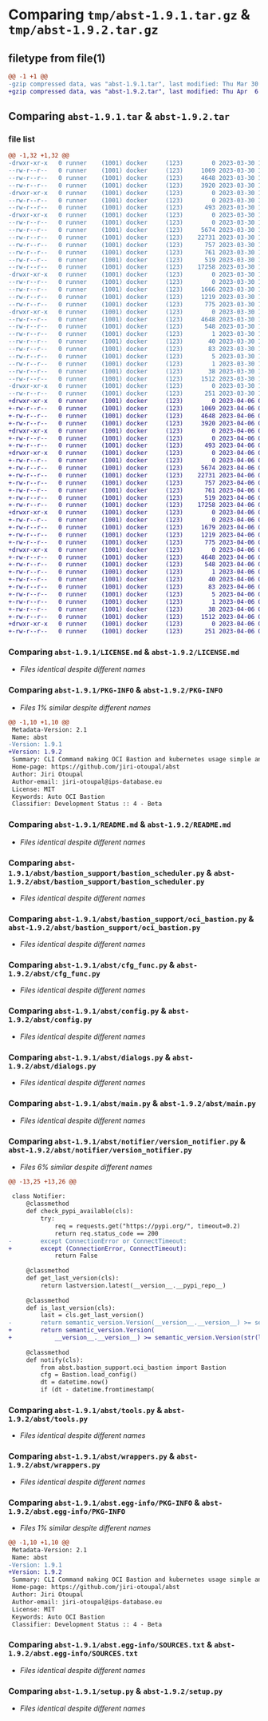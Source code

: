 # Comparing `tmp/abst-1.9.1.tar.gz` & `tmp/abst-1.9.2.tar.gz`

## filetype from file(1)

```diff
@@ -1 +1 @@
-gzip compressed data, was "abst-1.9.1.tar", last modified: Thu Mar 30 12:15:43 2023, max compression
+gzip compressed data, was "abst-1.9.2.tar", last modified: Thu Apr  6 09:14:12 2023, max compression
```

## Comparing `abst-1.9.1.tar` & `abst-1.9.2.tar`

### file list

```diff
@@ -1,32 +1,32 @@
-drwxr-xr-x   0 runner    (1001) docker     (123)        0 2023-03-30 12:15:43.444259 abst-1.9.1/
--rw-r--r--   0 runner    (1001) docker     (123)     1069 2023-03-30 12:15:31.000000 abst-1.9.1/LICENSE.md
--rw-r--r--   0 runner    (1001) docker     (123)     4648 2023-03-30 12:15:43.444259 abst-1.9.1/PKG-INFO
--rw-r--r--   0 runner    (1001) docker     (123)     3920 2023-03-30 12:15:31.000000 abst-1.9.1/README.md
-drwxr-xr-x   0 runner    (1001) docker     (123)        0 2023-03-30 12:15:43.440259 abst-1.9.1/abst/
--rw-r--r--   0 runner    (1001) docker     (123)        0 2023-03-30 12:15:31.000000 abst-1.9.1/abst/__init__.py
--rw-r--r--   0 runner    (1001) docker     (123)      493 2023-03-30 12:15:31.000000 abst-1.9.1/abst/__version__.py
-drwxr-xr-x   0 runner    (1001) docker     (123)        0 2023-03-30 12:15:43.440259 abst-1.9.1/abst/bastion_support/
--rw-r--r--   0 runner    (1001) docker     (123)        0 2023-03-30 12:15:31.000000 abst-1.9.1/abst/bastion_support/__init__.py
--rw-r--r--   0 runner    (1001) docker     (123)     5674 2023-03-30 12:15:31.000000 abst-1.9.1/abst/bastion_support/bastion_scheduler.py
--rw-r--r--   0 runner    (1001) docker     (123)    22731 2023-03-30 12:15:31.000000 abst-1.9.1/abst/bastion_support/oci_bastion.py
--rw-r--r--   0 runner    (1001) docker     (123)      757 2023-03-30 12:15:31.000000 abst-1.9.1/abst/cfg_func.py
--rw-r--r--   0 runner    (1001) docker     (123)      761 2023-03-30 12:15:31.000000 abst-1.9.1/abst/config.py
--rw-r--r--   0 runner    (1001) docker     (123)      519 2023-03-30 12:15:31.000000 abst-1.9.1/abst/dialogs.py
--rw-r--r--   0 runner    (1001) docker     (123)    17258 2023-03-30 12:15:31.000000 abst-1.9.1/abst/main.py
-drwxr-xr-x   0 runner    (1001) docker     (123)        0 2023-03-30 12:15:43.444259 abst-1.9.1/abst/notifier/
--rw-r--r--   0 runner    (1001) docker     (123)        0 2023-03-30 12:15:31.000000 abst-1.9.1/abst/notifier/__init__.py
--rw-r--r--   0 runner    (1001) docker     (123)     1666 2023-03-30 12:15:31.000000 abst-1.9.1/abst/notifier/version_notifier.py
--rw-r--r--   0 runner    (1001) docker     (123)     1219 2023-03-30 12:15:31.000000 abst-1.9.1/abst/tools.py
--rw-r--r--   0 runner    (1001) docker     (123)      775 2023-03-30 12:15:31.000000 abst-1.9.1/abst/wrappers.py
-drwxr-xr-x   0 runner    (1001) docker     (123)        0 2023-03-30 12:15:43.440259 abst-1.9.1/abst.egg-info/
--rw-r--r--   0 runner    (1001) docker     (123)     4648 2023-03-30 12:15:43.000000 abst-1.9.1/abst.egg-info/PKG-INFO
--rw-r--r--   0 runner    (1001) docker     (123)      548 2023-03-30 12:15:43.000000 abst-1.9.1/abst.egg-info/SOURCES.txt
--rw-r--r--   0 runner    (1001) docker     (123)        1 2023-03-30 12:15:43.000000 abst-1.9.1/abst.egg-info/dependency_links.txt
--rw-r--r--   0 runner    (1001) docker     (123)       40 2023-03-30 12:15:43.000000 abst-1.9.1/abst.egg-info/entry_points.txt
--rw-r--r--   0 runner    (1001) docker     (123)       83 2023-03-30 12:15:43.000000 abst-1.9.1/abst.egg-info/requires.txt
--rw-r--r--   0 runner    (1001) docker     (123)        5 2023-03-30 12:15:43.000000 abst-1.9.1/abst.egg-info/top_level.txt
--rw-r--r--   0 runner    (1001) docker     (123)        1 2023-03-30 12:15:43.000000 abst-1.9.1/abst.egg-info/zip-safe
--rw-r--r--   0 runner    (1001) docker     (123)       38 2023-03-30 12:15:43.444259 abst-1.9.1/setup.cfg
--rw-r--r--   0 runner    (1001) docker     (123)     1512 2023-03-30 12:15:31.000000 abst-1.9.1/setup.py
-drwxr-xr-x   0 runner    (1001) docker     (123)        0 2023-03-30 12:15:43.444259 abst-1.9.1/tests/
--rw-r--r--   0 runner    (1001) docker     (123)      251 2023-03-30 12:15:31.000000 abst-1.9.1/tests/test_sample_dict.py
+drwxr-xr-x   0 runner    (1001) docker     (123)        0 2023-04-06 09:14:12.422695 abst-1.9.2/
+-rw-r--r--   0 runner    (1001) docker     (123)     1069 2023-04-06 09:14:02.000000 abst-1.9.2/LICENSE.md
+-rw-r--r--   0 runner    (1001) docker     (123)     4648 2023-04-06 09:14:12.422695 abst-1.9.2/PKG-INFO
+-rw-r--r--   0 runner    (1001) docker     (123)     3920 2023-04-06 09:14:02.000000 abst-1.9.2/README.md
+drwxr-xr-x   0 runner    (1001) docker     (123)        0 2023-04-06 09:14:12.418695 abst-1.9.2/abst/
+-rw-r--r--   0 runner    (1001) docker     (123)        0 2023-04-06 09:14:02.000000 abst-1.9.2/abst/__init__.py
+-rw-r--r--   0 runner    (1001) docker     (123)      493 2023-04-06 09:14:02.000000 abst-1.9.2/abst/__version__.py
+drwxr-xr-x   0 runner    (1001) docker     (123)        0 2023-04-06 09:14:12.422695 abst-1.9.2/abst/bastion_support/
+-rw-r--r--   0 runner    (1001) docker     (123)        0 2023-04-06 09:14:02.000000 abst-1.9.2/abst/bastion_support/__init__.py
+-rw-r--r--   0 runner    (1001) docker     (123)     5674 2023-04-06 09:14:02.000000 abst-1.9.2/abst/bastion_support/bastion_scheduler.py
+-rw-r--r--   0 runner    (1001) docker     (123)    22731 2023-04-06 09:14:02.000000 abst-1.9.2/abst/bastion_support/oci_bastion.py
+-rw-r--r--   0 runner    (1001) docker     (123)      757 2023-04-06 09:14:02.000000 abst-1.9.2/abst/cfg_func.py
+-rw-r--r--   0 runner    (1001) docker     (123)      761 2023-04-06 09:14:02.000000 abst-1.9.2/abst/config.py
+-rw-r--r--   0 runner    (1001) docker     (123)      519 2023-04-06 09:14:02.000000 abst-1.9.2/abst/dialogs.py
+-rw-r--r--   0 runner    (1001) docker     (123)    17258 2023-04-06 09:14:02.000000 abst-1.9.2/abst/main.py
+drwxr-xr-x   0 runner    (1001) docker     (123)        0 2023-04-06 09:14:12.422695 abst-1.9.2/abst/notifier/
+-rw-r--r--   0 runner    (1001) docker     (123)        0 2023-04-06 09:14:02.000000 abst-1.9.2/abst/notifier/__init__.py
+-rw-r--r--   0 runner    (1001) docker     (123)     1679 2023-04-06 09:14:02.000000 abst-1.9.2/abst/notifier/version_notifier.py
+-rw-r--r--   0 runner    (1001) docker     (123)     1219 2023-04-06 09:14:02.000000 abst-1.9.2/abst/tools.py
+-rw-r--r--   0 runner    (1001) docker     (123)      775 2023-04-06 09:14:02.000000 abst-1.9.2/abst/wrappers.py
+drwxr-xr-x   0 runner    (1001) docker     (123)        0 2023-04-06 09:14:12.422695 abst-1.9.2/abst.egg-info/
+-rw-r--r--   0 runner    (1001) docker     (123)     4648 2023-04-06 09:14:12.000000 abst-1.9.2/abst.egg-info/PKG-INFO
+-rw-r--r--   0 runner    (1001) docker     (123)      548 2023-04-06 09:14:12.000000 abst-1.9.2/abst.egg-info/SOURCES.txt
+-rw-r--r--   0 runner    (1001) docker     (123)        1 2023-04-06 09:14:12.000000 abst-1.9.2/abst.egg-info/dependency_links.txt
+-rw-r--r--   0 runner    (1001) docker     (123)       40 2023-04-06 09:14:12.000000 abst-1.9.2/abst.egg-info/entry_points.txt
+-rw-r--r--   0 runner    (1001) docker     (123)       83 2023-04-06 09:14:12.000000 abst-1.9.2/abst.egg-info/requires.txt
+-rw-r--r--   0 runner    (1001) docker     (123)        5 2023-04-06 09:14:12.000000 abst-1.9.2/abst.egg-info/top_level.txt
+-rw-r--r--   0 runner    (1001) docker     (123)        1 2023-04-06 09:14:12.000000 abst-1.9.2/abst.egg-info/zip-safe
+-rw-r--r--   0 runner    (1001) docker     (123)       38 2023-04-06 09:14:12.422695 abst-1.9.2/setup.cfg
+-rw-r--r--   0 runner    (1001) docker     (123)     1512 2023-04-06 09:14:02.000000 abst-1.9.2/setup.py
+drwxr-xr-x   0 runner    (1001) docker     (123)        0 2023-04-06 09:14:12.422695 abst-1.9.2/tests/
+-rw-r--r--   0 runner    (1001) docker     (123)      251 2023-04-06 09:14:02.000000 abst-1.9.2/tests/test_sample_dict.py
```

### Comparing `abst-1.9.1/LICENSE.md` & `abst-1.9.2/LICENSE.md`

 * *Files identical despite different names*

### Comparing `abst-1.9.1/PKG-INFO` & `abst-1.9.2/PKG-INFO`

 * *Files 1% similar despite different names*

```diff
@@ -1,10 +1,10 @@
 Metadata-Version: 2.1
 Name: abst
-Version: 1.9.1
+Version: 1.9.2
 Summary: CLI Command making OCI Bastion and kubernetes usage simple and fast
 Home-page: https://github.com/jiri-otoupal/abst
 Author: Jiri Otoupal
 Author-email: jiri-otoupal@ips-database.eu
 License: MIT
 Keywords: Auto OCI Bastion
 Classifier: Development Status :: 4 - Beta
```

### Comparing `abst-1.9.1/README.md` & `abst-1.9.2/README.md`

 * *Files identical despite different names*

### Comparing `abst-1.9.1/abst/bastion_support/bastion_scheduler.py` & `abst-1.9.2/abst/bastion_support/bastion_scheduler.py`

 * *Files identical despite different names*

### Comparing `abst-1.9.1/abst/bastion_support/oci_bastion.py` & `abst-1.9.2/abst/bastion_support/oci_bastion.py`

 * *Files identical despite different names*

### Comparing `abst-1.9.1/abst/cfg_func.py` & `abst-1.9.2/abst/cfg_func.py`

 * *Files identical despite different names*

### Comparing `abst-1.9.1/abst/config.py` & `abst-1.9.2/abst/config.py`

 * *Files identical despite different names*

### Comparing `abst-1.9.1/abst/dialogs.py` & `abst-1.9.2/abst/dialogs.py`

 * *Files identical despite different names*

### Comparing `abst-1.9.1/abst/main.py` & `abst-1.9.2/abst/main.py`

 * *Files identical despite different names*

### Comparing `abst-1.9.1/abst/notifier/version_notifier.py` & `abst-1.9.2/abst/notifier/version_notifier.py`

 * *Files 6% similar despite different names*

```diff
@@ -13,25 +13,26 @@
 
 class Notifier:
     @classmethod
     def check_pypi_available(cls):
         try:
             req = requests.get("https://pypi.org/", timeout=0.2)
             return req.status_code == 200
-        except ConnectionError or ConnectTimeout:
+        except (ConnectionError, ConnectTimeout):
             return False
 
     @classmethod
     def get_last_version(cls):
         return lastversion.latest(__version__.__pypi_repo__)
 
     @classmethod
     def is_last_version(cls):
         last = cls.get_last_version()
-        return semantic_version.Version(__version__.__version__) >= semantic_version.Version(str(last))
+        return semantic_version.Version(
+            __version__.__version__) >= semantic_version.Version(str(last))
 
     @classmethod
     def notify(cls):
         from abst.bastion_support.oci_bastion import Bastion
         cfg = Bastion.load_config()
         dt = datetime.now()
         if (dt - datetime.fromtimestamp(
```

### Comparing `abst-1.9.1/abst/tools.py` & `abst-1.9.2/abst/tools.py`

 * *Files identical despite different names*

### Comparing `abst-1.9.1/abst/wrappers.py` & `abst-1.9.2/abst/wrappers.py`

 * *Files identical despite different names*

### Comparing `abst-1.9.1/abst.egg-info/PKG-INFO` & `abst-1.9.2/abst.egg-info/PKG-INFO`

 * *Files 1% similar despite different names*

```diff
@@ -1,10 +1,10 @@
 Metadata-Version: 2.1
 Name: abst
-Version: 1.9.1
+Version: 1.9.2
 Summary: CLI Command making OCI Bastion and kubernetes usage simple and fast
 Home-page: https://github.com/jiri-otoupal/abst
 Author: Jiri Otoupal
 Author-email: jiri-otoupal@ips-database.eu
 License: MIT
 Keywords: Auto OCI Bastion
 Classifier: Development Status :: 4 - Beta
```

### Comparing `abst-1.9.1/abst.egg-info/SOURCES.txt` & `abst-1.9.2/abst.egg-info/SOURCES.txt`

 * *Files identical despite different names*

### Comparing `abst-1.9.1/setup.py` & `abst-1.9.2/setup.py`

 * *Files identical despite different names*

